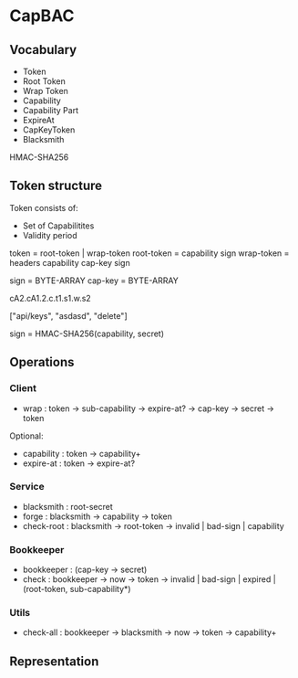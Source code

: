 # CapBAC

## Vocabulary
* Token
* Root Token
* Wrap Token
* Capability
* Capability Part
* ExpireAt
* CapKeyToken
* Blacksmith

HMAC-SHA256

## Token structure

Token consists of:

* Set of Capabilitites
* Validity period

token = root-token | wrap-token
root-token = capability sign
wrap-token = headers capability cap-key sign

sign = BYTE-ARRAY
cap-key = BYTE-ARRAY

cA2.cA1.2.c.t1.s1.w.s2

["api/keys", "asdasd", "delete"]

sign = HMAC-SHA256(capability, secret)

## Operations

### Client

* wrap : token -> sub-capability -> expire-at? -> cap-key -> secret -> token

Optional:
* capability : token -> capability+
* expire-at : token -> expire-at?

### Service

* blacksmith : root-secret
* forge : blacksmith -> capability -> token
* check-root : blacksmith -> root-token -> invalid | bad-sign | capability

### Bookkeeper

* bookkeeper : (cap-key -> secret)
* check : bookkeeper -> now -> token -> invalid | bad-sign | expired | (root-token, sub-capability*)

### Utils

* check-all : bookkeeper -> blacksmith -> now -> token -> capability+

## Representation


